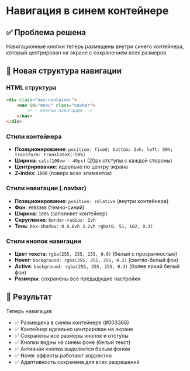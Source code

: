 # Навигация в синем контейнере

## ✅ Проблема решена

Навигационные кнопки теперь размещены внутри синего контейнера, который центрирован на экране с сохранением всех размеров.

## 📏 Новая структура навигации

### HTML структура
```html
<div class="nav-container">
    <nav id="menu" class="navbar">
        <!-- кнопки навигации -->
    </nav>
</div>
```

### Стили контейнера
- **Позиционирование**: `position: fixed; bottom: 2vh; left: 50%; transform: translateX(-50%)`
- **Ширина**: `calc(100vw - 40px)` (20px отступы с каждой стороны)
- **Центрирование**: идеально по центру экрана
- **Z-index**: `1000` (поверх всех элементов)

### Стили навигации (.navbar)
- **Позиционирование**: `position: relative` (внутри контейнера)
- **Фон**: `#003366` (темно-синий)
- **Ширина**: `100%` (заполняет контейнер)
- **Скругление**: `border-radius: 2vh`
- **Тень**: `box-shadow: 0 0.8vh 3.2vh rgba(0, 51, 102, 0.3)`

### Стили кнопок навигации
- **Цвет текста**: `rgba(255, 255, 255, 0.9)` (белый с прозрачностью)
- **Hover**: `background: rgba(255, 255, 255, 0.2)` (светло-белый фон)
- **Active**: `background: rgba(255, 255, 255, 0.3)` (более яркий белый фон)
- **Размеры**: сохранены все предыдущие настройки

## 🎯 Результат

Теперь навигация:
- ✅ Размещена в синем контейнере (#003366)
- ✅ Контейнер идеально центрирован на экране
- ✅ Сохранены все размеры кнопок и отступы
- ✅ Кнопки видны на синем фоне (белый текст)
- ✅ Активная кнопка выделяется белым фоном
- ✅ Hover эффекты работают корректно
- ✅ Адаптивность сохранена для всех разрешений

